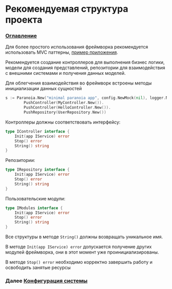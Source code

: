 # Рекомендуемая структура проекта

### [Оглавление](./index.md)

Для более простого использования фреймворка рекомендуется использовать MVC паттерны, [пример приложения](https://gitlab.com/devpro_studio/paranoia_example). 

Рекомендуется создание контроллеров для выполнения бизнес логики, модели для создания представлений, репозитории для взаимодействия с внешними системами и получения данных моделей.

Для облегчения взаимодействия во фреймворк встроены методы инициализации данных сущностей

```go
s := Paranoia.New("minimal paranoia app", config.NewMock(nil), logger.NewMock()).
        PushController(MyController.New()).
        PushController(HelloController.New()).
        PushRepository(UserRepository.New())
```

Контроллеры должны соответствовать интерфейсу:

```go
type IController interface {
	Init(app IService) error
	Stop() error
	String() string
}
```

Репозитории:

```go
type IRepository interface {
	Init(app IService) error
	Stop() error
	String() string
}
```

Пользовательские модули:

```go
type IModules interface {
	Init(app IService) error
	Stop() error
	String() string
}
```

Все структуры в методе `String()` должны возвращать уникальное имя.

В методе `Init(app IService) error` допускается получение других модулей фреймворка, они в этот момент уже проинициализированы. 

В методе `Stop() error` необходимо корректно завершить работу и освободить занятые ресурсы

### Далее [Конфигурация системы](./config-index.md)